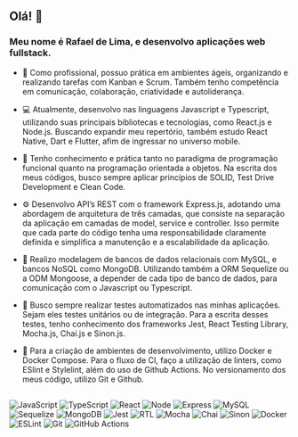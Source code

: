 ## Olá! 👋

### Meu nome é Rafael de Lima, e desenvolvo aplicações web fullstack.

- 🧠 Como profissional, possuo prática em ambientes ágeis, organizando e realizando tarefas com Kanban e Scrum. Também tenho competência em comunicação, colaboração, criatividade e autoliderança.

- 💻 Atualmente, desenvolvo nas linguagens Javascript e Typescript, utilizando suas principais bibliotecas e tecnologias, como React.js e Node.js.
Buscando expandir meu repertório, também estudo React Native, Dart e Flutter, afim de ingressar no universo mobile.

- 📝 Tenho conhecimento e prática tanto no paradigma de programação funcional quanto na programação orientada a objetos. Na escrita dos meus códigos, busco sempre aplicar princípios de SOLID, Test Drive Development e Clean Code.

- ⚙️ Desenvolvo API’s REST com o framework Express.js, adotando uma abordagem de arquitetura de três camadas, que consiste na separação da aplicação em camadas de model, service e controller. Isso permite que cada parte do código tenha uma responsabilidade claramente definida e simplifica a manutenção e a escalabilidade da aplicação.

- 🎲 Realizo modelagem de bancos de dados relacionais com MySQL, e bancos NoSQL como MongoDB. Utilizando também a ORM Sequelize ou a ODM Mongoose, a depender de cada tipo de banco de dados, para comunicação com o Javascript ou Typescript.

- 🧪 Busco sempre realizar testes automatizados nas minhas aplicações. Sejam eles testes unitários ou de integração. Para a escrita desses testes, tenho conhecimento dos frameworks Jest, React Testing Library, Mocha.js, Chai.js e Sinon.js.

- 🧰 Para a criação de ambientes de desenvolvimento, utilizo Docker e Docker Compose. Para o fluxo de CI, faço a utilização de linters, como ESlint e Stylelint, além do uso de Github Actions. No versionamento dos meus código, utilizo Git e Github.

##
![JavaScript](https://img.shields.io/badge/JavaScript-F7DF1E?style=for-the-badge&logo=javascript&logoColor=black)
![TypeScript](https://img.shields.io/badge/typescript-%23007ACC.svg?style=for-the-badge&logo=typescript&logoColor=white)
![React](https://img.shields.io/badge/React-20232A?style=for-the-badge&logo=react&logoColor=61DAFB)
![Node](https://img.shields.io/badge/node.js-6DA55F?style=for-the-badge&logo=node.js&logoColor=white)
![Express](https://img.shields.io/badge/Express.js-404D59?style=for-the-badge)
![MySQL](https://img.shields.io/badge/mysql-%2300f.svg?style=for-the-badge&logo=mysql&logoColor=white)
![Sequelize](https://img.shields.io/badge/sequelize-323330?style=for-the-badge&logo=sequelize&logoColor=blue)
![MongoDB](https://img.shields.io/badge/MongoDB-%234ea94b.svg?style=for-the-badge&logo=mongodb&logoColor=white)
![Jest](https://img.shields.io/badge/Jest-323330?style=for-the-badge&logo=Jest&logoColor=white)
![RTL](https://img.shields.io/badge/testing%20library-323330?style=for-the-badge&logo=testing-library&logoColor=red)
![Mocha](https://img.shields.io/badge/mocha.js-323330?style=for-the-badge&logo=mocha&logoColor=Brown)
![Chai](https://img.shields.io/badge/chai.js-323330?style=for-the-badge&logo=chai&logoColor=red)
![Sinon](https://img.shields.io/badge/sinon.js-323330?style=for-the-badge&logo=sinon)
![Docker](https://img.shields.io/badge/docker-%230db7ed.svg?style=for-the-badge&logo=docker&logoColor=white)
![ESLint](https://img.shields.io/badge/ESLint-4B3263?style=for-the-badge&logo=eslint&logoColor=white)
![Git](https://img.shields.io/badge/git-%23F05033.svg?style=for-the-badge&logo=git&logoColor=white)
![GitHub Actions](https://img.shields.io/badge/github%20actions-%232671E5.svg?style=for-the-badge&logo=githubactions&logoColor=white)
